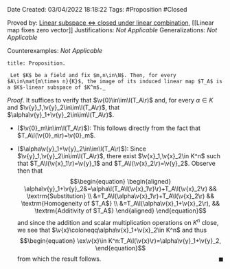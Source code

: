 <br />
<br />

Date Created: 03/04/2022 18:18:22
Tags: #Proposition #Closed

Proved by: [Linear subspace $\Leftrightarrow$ closed under linear combination](Linear%20subspace%20iff%20closed%20under%20linear%20combination.md), [[Linear map fixes zero vector]]
Justifications: _Not Applicable_
Generalizations: _Not Applicable_

Counterexamples: _Not Applicable_

``` ad-Proposition
title: Proposition.

_Let $K$ be a field and fix $m,n\in\N$. Then, for every $A\in\mat{m\times n}{K}$, the image of its induced linear map $T_A$ is a $K$-linear subspace of $K^m$._

```

_Proof_. It suffices to verify that $\v{0}\in\im\l(T_A\r)$ and, for every $\alpha\in K$ and $\v{y}_1,\v{y}_2\in\im\l(T_A\r)$, that $\alpha\v{y}_1+\v{y}_2\in\im\l(T_A\r)$.
* ($\v{0}_m\in\im\l(T_A\r)$): This follows directly from the fact that $T_A\l(\v{0}_n\r)=\v{0}_m$.

* ($\alpha\v{y}_1+\v{y}_2\in\im\l(T_A\r)$): Since $\v{y}_1,\v{y}_2\in\im\l(T_A\r)$, there exist $\v{x}_1,\v{x}_2\in K^n$ such that $T_A\l(\v{x}_1\r)=\v{y}_1$ and $T_A\l(\v{x}_2\r)=\v{y}_2$. Observe then that
$$\begin{equation}
    \begin{aligned}
        \alpha\v{y}_1+\v{y}_2&=\alpha\l(T_A\l(\v{x}_1\r)\r)+T_A\l(\v{x}_2\r) && \textrm{Substitution} \\
        &=T_A\l(\alpha\v{x}_1\r)+T_A\l(\v{x}_2\r) && \textrm{Homogeneity of $T_A$} \\
        &=T_A\l(\alpha\v{x}_1+\v{x}_2\r), && \textrm{Additivity of $T_A$}
    \end{aligned}
\end{equation}$$
and since the addition and scalar multiplication operations on $K^n$ close, we see that $\v{x}\coloneqq\alpha\v{x}_1+\v{x}_2\in K^n$ and thus
$$\begin{equation}
    \ex\v{x}\in K^n:T_A\l(\v{x}\r)=\alpha\v{y}_1+\v{y}_2,
\end{equation}$$
from which the result follows.<span style="float:right;">$\blacksquare$</span>
